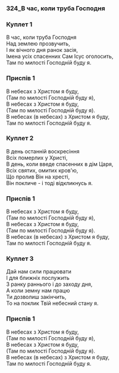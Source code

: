### 324_В час, коли труба Господня
### Куплет 1
В час, коли труба Господня <br/>Над землею прозвучить, <br/>І як вічного дня ранок засія, <br/>Імена усіх спасенних Сам Ісус оголосить, <br/>Там по милості Господній буду я.
### Приспів 1
В небесах з Христом я буду, <br/>(Там по милості Господній буду я), <br/>В небесах з Христом я буду, <br/>(Там по милості Господній буду я). <br/>В небесах (в небесах) з Христом я буду, <br/>Там по милості Господній буду я.
### Куплет 2
В день останній воскресіння <br/>Всіх померлих у Христі, <br/>В день, коли введе спасенних в дім Царя,<br/>Всіх святих, омитих кров'ю, <br/>Що пролив Він на хресті, <br/>Він покличе - і тоді відкликнусь я.
### Приспів 1
В небесах з Христом я буду, <br/>(Там по милості Господній буду я), <br/>В небесах з Христом я буду, <br/>(Там по милості Господній буду я). <br/>В небесах (в небесах) з Христом я буду, <br/>Там по милості Господній буду я.
### Куплет 3
Дай нам сили працювати <br/>І для ближніх послужить <br/>З ранку раннього і до заходу дня,<br/>А коли земну нам працю <br/>Ти дозволиш закінчить, <br/>То на поклик Твій небесний стану я.
### Приспів 1
В небесах з Христом я буду, <br/>(Там по милості Господній буду я), <br/>В небесах з Христом я буду, <br/>(Там по милості Господній буду я). <br/>В небесах (в небесах) з Христом я буду, <br/>Там по милості Господній буду я.
